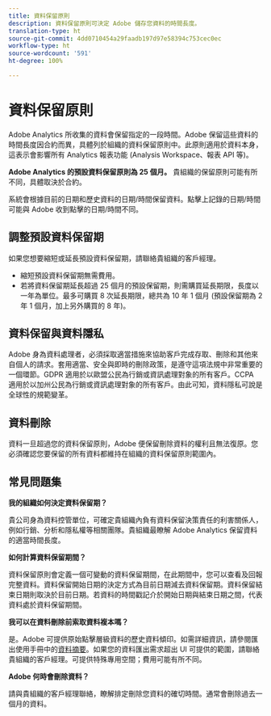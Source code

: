 ```yaml
---
title: 資料保留原則
description: 資料保留原則可決定 Adobe 儲存您資料的時間長度。
translation-type: ht
source-git-commit: 4dd0710454a29faadb197d97e58394c753cec0ec
workflow-type: ht
source-wordcount: '591'
ht-degree: 100%

---
```



# 資料保留原則

Adobe Analytics 所收集的資料會保留指定的一段時間。Adobe 保留這些資料的時間長度因合約而異，具體列於組織的資料保留原則中。此原則適用於資料本身，這表示會影響所有 Analytics 報表功能 (Analysis Workspace、報表 API 等)。

**Adobe Analytics 的預設資料保留原則為 25 個月。** 貴組織的保留原則可能有所不同，具體取決於合約。

系統會根據目前的日期和歷史資料的日期/時間保留資料。點擊上記錄的日期/時間可能與 Adobe 收到點擊的日期/時間不同。

## 調整預設資料保留期

如果您想要縮短或延長預設資料保留期，請聯絡貴組織的客戶經理。

* 縮短預設資料保留期無需費用。
* 若將資料保留期延長超過 25 個月的預設保留期，則需購買延長期限，長度以一年為單位。最多可購買 8 次延長期限，總共為 10 年 1 個月 (預設保留期為 2 年 1 個月，加上另外購買的 8 年)。

## 資料保留與資料隱私

Adobe 身為資料處理者，必須採取適當措施來協助客戶完成存取、刪除和其他來自個人的請求。套用適當、安全與即時的刪除政策，是遵守這項法規中非常重要的一個環節。GDPR 適用於以歐盟公民為行銷或資訊處理對象的所有客戶。CCPA 適用於以加州公民為行銷或資訊處理對象的所有客戶。由此可知，資料隱私可說是全球性的規範變革。

## 資料刪除

資料一旦超過您的資料保留原則，Adobe 便保留刪除資料的權利且無法復原。您必須確認您要保留的所有資料都維持在組織的資料保留原則範圍內。

## 常見問題集

**我的組織如何決定資料保留期？**

貴公司身為資料控管單位，可確定貴組織內負有資料保留決策責任的利害關係人，例如行銷、分析和隱私權等相關團隊。貴組織最瞭解 Adobe Analytics 保留資料的適當時間長度。

**如何計算資料保留期間？**

資料保留原則會定義一個可變動的資料保留期間，在此期間中，您可以查看及回報完整資料。資料保留開始日期的決定方式為目前日期減去資料保留期。資料保留結束日期則取決於目前日期。若資料的時間戳記介於開始日期與結束日期之間，代表資料處於資料保留期間。

**我可以在資料刪除前索取資料複本嗎？**

是。Adobe 可提供原始點擊層級資料的歷史資料傾印。如需詳細資訊，請參閱匯出使用手冊中的[資料摘要](/help/export/analytics-data-feed/data-feed-overview.md)。如果您的資料匯出需求超出 UI 可提供的範圍，請聯絡貴組織的客戶經理。可提供特殊專用空間；費用可能有所不同。

**Adobe 何時會刪除資料？**

請與貴組織的客戶經理聯絡，瞭解排定刪除您資料的確切時間。通常會刪除過去一個月的資料。
